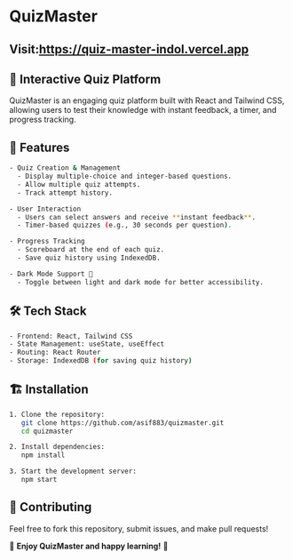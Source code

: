 # QuizMaster


## Visit:https://quiz-master-indol.vercel.app

## 🚀 Interactive Quiz Platform

QuizMaster is an engaging quiz platform built with React and Tailwind CSS, allowing users to test their knowledge with instant feedback, a timer, and progress tracking.

## 🎯 Features

```bash
- Quiz Creation & Management
  - Display multiple-choice and integer-based questions.
  - Allow multiple quiz attempts.
  - Track attempt history.

- User Interaction
  - Users can select answers and receive **instant feedback**.
  - Timer-based quizzes (e.g., 30 seconds per question).

- Progress Tracking
  - Scoreboard at the end of each quiz.
  - Save quiz history using IndexedDB.

- Dark Mode Support 🌙
  - Toggle between light and dark mode for better accessibility.
```

## 🛠️ Tech Stack

```bash
- Frontend: React, Tailwind CSS
- State Management: useState, useEffect
- Routing: React Router
- Storage: IndexedDB (for saving quiz history)
```

## 🏗️ Installation

```bash
1. Clone the repository:
   git clone https://github.com/asif883/quizmaster.git
   cd quizmaster

2. Install dependencies:
   npm install

3. Start the development server:
   npm start
```



## 🌟 Contributing

Feel free to fork this repository, submit issues, and make pull requests!



🚀 **Enjoy QuizMaster and happy learning!** 🎉

